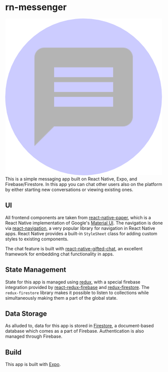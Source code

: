 # rn-messenger
![logo](./assets/logo.png)
This is a simple messaging app built on React Native, Expo, and Firebase/Firestore. In this app you can chat other users also on the platform by either starting new conversations or viewing existing ones.

## UI
All frontend components are taken from [react-native-paper](https://www.npmjs.com/package/react-native-paper), which is a React Native implementation of Google's [Material UI](https://material.io). The navigation is done via [react-navigation](https://www.npmjs.com/package/react-navigation), a very popular library for navigation in React Native apps. React Native provides a built-in `StyleSheet` class for adding custom styles to existing components.

The chat feature is built with [react-native-gifted-chat](https://github.com/FaridSafi/react-native-gifted-chat), an excellent framework for embedding chat functionality in apps.

## State Management
State for this app is managed using [redux](https://redux.js.org/), with a special firebase integration provided by [react-redux-firebase](https://www.npmjs.com/package/react-redux-firebase) and [redux-firestore](https://www.npmjs.com/package/redux-firestore). The `redux-firestore` library makes it possible to listen to collections while simultaneously making them a part of the global state.

## Data Storage
As alluded to, data for this app is stored in [Firestore](https://firebase.google.com/docs/firestore), a document-based database which comes as a part of Firebase. Authentication is also managed through Firebase.

## Build
This app is built with [Expo](https://expo.io/). 